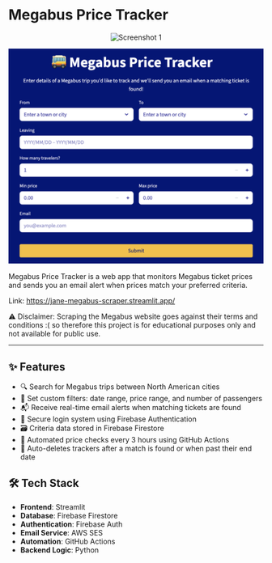 # Megabus Price Tracker

<p align="center">
  <img src="assets/app-screenshot1" alt="Screenshot 1" />
</p>
<p align="center">
  <img src="assets/app-screenshot2.png" alt="Screenshot 2" />
</p>

Megabus Price Tracker is a web app that monitors Megabus ticket prices and sends you an email alert when prices match your preferred criteria. 

Link: https://jane-megabus-scraper.streamlit.app/

⚠️ Disclaimer: Scraping the Megabus website goes against their terms and conditions :( so therefore this project is for educational purposes only and not available for public use.

---

## ✨ Features

- 🔍 Search for Megabus trips between North American cities  
- 🎯 Set custom filters: date range, price range, and number of passengers  
- 📬 Receive real-time email alerts when matching tickets are found  
- 🔐 Secure login system using Firebase Authentication  
- 🗃️ Criteria data stored in Firebase Firestore  
- 🚀 Automated price checks every 3 hours using GitHub Actions  
- 🧹 Auto-deletes trackers after a match is found or when past their end date

## 🛠 Tech Stack

- **Frontend**: Streamlit 
- **Database**: Firebase Firestore  
- **Authentication**: Firebase Auth  
- **Email Service**: AWS SES  
- **Automation**: GitHub Actions  
- **Backend Logic**: Python



